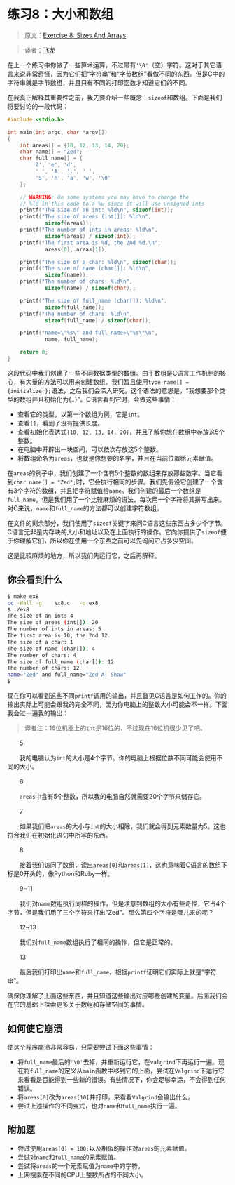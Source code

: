 # 练习8：大小和数组

> 原文：[Exercise 8: Sizes And Arrays](http://c.learncodethehardway.org/book/ex8.html)

> 译者：[飞龙](https://github.com/wizardforcel)

在上一个练习中你做了一些算术运算，不过带有`'\0'`（空）字符。这对于其它语言来说非常奇怪，因为它们把“字符串”和“字节数组”看做不同的东西。但是C中的字符串就是字节数组，并且只有不同的打印函数才知道它们的不同。

在我真正解释其重要性之前，我先要介绍一些概念：`sizeof`和数组。下面是我们将要讨论的一段代码：

```c
#include <stdio.h>

int main(int argc, char *argv[])
{
    int areas[] = {10, 12, 13, 14, 20};
    char name[] = "Zed";
    char full_name[] = {
        'Z', 'e', 'd',
         ' ', 'A', '.', ' ',
         'S', 'h', 'a', 'w', '\0'
    };

    // WARNING: On some systems you may have to change the
    // %ld in this code to a %u since it will use unsigned ints
    printf("The size of an int: %ld\n", sizeof(int));
    printf("The size of areas (int[]): %ld\n",
            sizeof(areas));
    printf("The number of ints in areas: %ld\n",
            sizeof(areas) / sizeof(int));
    printf("The first area is %d, the 2nd %d.\n",
            areas[0], areas[1]);

    printf("The size of a char: %ld\n", sizeof(char));
    printf("The size of name (char[]): %ld\n",
            sizeof(name));
    printf("The number of chars: %ld\n",
            sizeof(name) / sizeof(char));

    printf("The size of full_name (char[]): %ld\n",
            sizeof(full_name));
    printf("The number of chars: %ld\n",
            sizeof(full_name) / sizeof(char));

    printf("name=\"%s\" and full_name=\"%s\"\n",
            name, full_name);

    return 0;
}
```

这段代码中我们创建了一些不同数据类型的数组。由于数组是C语言工作机制的核心，有大量的方法可以用来创建数组。我们暂且使用`type name[] = {initializer};`语法，之后我们会深入研究。这个语法的意思是，“我想要那个类型的数组并且初始化为{..}”。C语言看到它时，会做这些事情：

+ 查看它的类型，以第一个数组为例，它是`int`。
+ 查看`[]`，看到了没有提供长度。
+ 查看初始化表达式`{10, 12, 13, 14, 20}`，并且了解你想在数组中存放这5个整数。
+ 在电脑中开辟出一块空间，可以依次存放这5个整数。
+ 将数组命名为`areas`，也就是你想要的名字，并且在当前位置给元素赋值。

在`areas`的例子中，我们创建了一个含有5个整数的数组来存放那些数字。当它看到`char name[] = "Zed";`时，它会执行相同的步骤。我们先假设它创建了一个含有3个字符的数组，并且把字符赋值给`name`。我们创建的最后一个数组是`full_name`，但是我们用了一个比较麻烦的语法，每次用一个字符将其拼写出来。对C来说，`name`和`full_name`的方法都可以创建字符数组。

在文件的剩余部分，我们使用了`sizeof`关键字来问C语言这些东西占多少个字节。C语言无非是内存块的大小和地址以及在上面执行的操作。它向你提供了`sizeof`便于你理解它们，所以你在使用一个东西之前可以先询问它占多少空间。

这是比较麻烦的地方，所以我们先运行它，之后再解释。

## 你会看到什么

```sh
$ make ex8
cc -Wall -g    ex8.c   -o ex8
$ ./ex8
The size of an int: 4
The size of areas (int[]): 20
The number of ints in areas: 5
The first area is 10, the 2nd 12.
The size of a char: 1
The size of name (char[]): 4
The number of chars: 4
The size of full_name (char[]): 12
The number of chars: 12
name="Zed" and full_name="Zed A. Shaw"
$
```

现在你可以看到这些不同`printf`调用的输出，并且瞥见C语言是如何工作的。你的输出实际上可能会跟我的完全不同，因为你电脑上的整数大小可能会不一样。下面我会过一遍我的输出：

> 译者注：16位机器上的`int`是16位的，不过现在16位机很少见了吧。

　　5

　　我的电脑认为`int`的大小是4个字节。你的电脑上根据位数不同可能会使用不同的大小。

　　6

　　`areas`中含有5个整数，所以我的电脑自然就需要20个字节来储存它。

　　7

　　如果我们把`areas`的大小与`int`的大小相除，我们就会得到元素数量为5。这也符合我们在初始化语句中所写的东西。

　　8

　　接着我们访问了数组，读出`areas[0]`和`areas[1]`，这也意味着C语言的数组下标是0开头的，像Python和Ruby一样。

　　9~11

　　我们对`name`数组执行同样的操作，但是注意到数组的大小有些奇怪，它占4个字节，但是我们用了三个字符来打出"Zed"。那么第四个字符是哪儿来的呢？

　　12~13

　　我们对`full_name`数组执行了相同的操作，但它是正常的。

　　13

　　最后我们打印出`name`和`full_name`，根据`printf`证明它们实际上就是“字符串”。

确保你理解了上面这些东西，并且知道这些输出对应哪些创建的变量。后面我们会在它的基础上探索更多关于数组和存储空间的事情。

## 如何使它崩溃

使这个程序崩溃非常容易，只需要尝试下面这些事情：

+ 将`full_name`最后的`'\0'`去掉，并重新运行它，在`valgrind`下再运行一遍。现在将`full_name`的定义从`main`函数中移到它的上面，尝试在`Valgrind`下运行它来看看是否能得到一些新的错误。有些情况下，你会足够幸运，不会得到任何错误。
+ 将`areas[0]`改为`areas[10]`并打印，来看看`Valgrind`会输出什么。
+ 尝试上述操作的不同变式，也对`name`和`full_name`执行一遍。

## 附加题

+ 尝试使用`areas[0] = 100;`以及相似的操作对`areas`的元素赋值。
+ 尝试对`name`和`full_name`的元素赋值。
+ 尝试将`areas`的一个元素赋值为`name`中的字符。
+ 上网搜索在不同的CPU上整数所占的不同大小。
